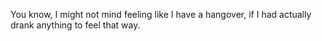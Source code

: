 <!--
id: 1729850323
link: http://kevinisom.info/post/1729850323/you-know-i-might-not-mind-feeling-like-i-have-a
slug: you-know-i-might-not-mind-feeling-like-i-have-a
date: Tue Nov 30 2010 10:01:02 GMT+1300 (NZDT)
raw: {"blog_name":"kevinisom","id":1729850323,"post_url":"http://kevinisom.info/post/1729850323/you-know-i-might-not-mind-feeling-like-i-have-a","slug":"you-know-i-might-not-mind-feeling-like-i-have-a","type":"text","date":"2010-11-29 21:01:02 GMT","timestamp":1291064462,"state":"published","format":"html","reblog_key":"hXNwfDs8","tags":[],"short_url":"http://tmblr.co/Zw68Yy1d6slJ","highlighted":[],"feed_item":"http://twitter.com/kev_nz/statuses/9330245467381761","from_feed_id":"650289","note_count":0,"title":null,"body":"<p>You know, I might not mind feeling like I have a hangover, if I had actually drank anything to feel that way.</p>"}
publish: 2010-11-030
tags: 
title: null
-->


You know, I might not mind feeling like I have a hangover, if I had
actually drank anything to feel that way.


